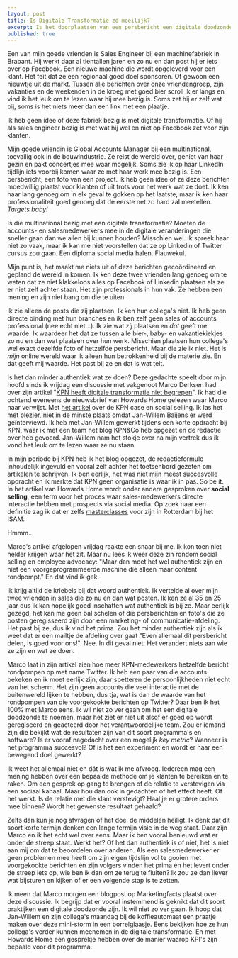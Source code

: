 ```yaml
---
layout: post
title: Is Digitale Transformatie zó moeilijk?
excerpt: Is het doorplaatsen van een persbericht een digitale doodzonde?
published: true
---
```


Een van mijn goede vrienden is Sales Engineer bij een machinefabriek in Brabant. Hij werkt daar al tientallen jaren en zo nu en dan post hij er iets over op Facebook. Een nieuwe machine die wordt opgeleverd voor een klant. Het feit dat ze een regionaal goed doel sponsoren. Of gewoon een nieuwtje uit de markt. Tussen alle berichten over onze vriendengroep, zijn vakanties en de weekenden in de kroeg met goed bier scroll ik er langs en vind ik het leuk om te lezen waar hij mee bezig is. Soms zet hij er zelf wat bij, soms is het niets meer dan een link met een plaatje. 

Ik heb geen idee of deze fabriek bezig is met digitale transformatie. Of hij als sales engineer bezig is met wat hij wel en niet op Facebook zet voor zijn klanten. 

Mijn goede vriendin is Global Accounts Manager bij een multinational, toevallig ook in de bouwindustrie. Ze reist de wereld over, geniet van haar gezin en pakt concertjes mee waar mogelijk. Soms zie ik op haar LinkedIn tijdlijn iets voorbij komen waar ze met haar werk mee bezig is. Een persbericht, een foto van een project. Ik heb geen idee of ze deze berichten moedwillig plaatst voor klanten of uit trots voor het werk wat ze doet. Ik ken haar lang genoeg om in elk geval te gokken op het laatste, maar ik ken haar professionaliteit goed genoeg dat de eerste net zo hard zal meetellen. _Targets baby!_ 

Is die multinational bezig met een digitale transformatie? Moeten de accounts- en salesmedewerkers mee in de digitale veranderingen die sneller gaan dan we allen bij kunnen houden? Misschien wel. Ik spreek haar niet zo vaak, maar ik kan me niet voorstellen dat ze op Linkedin of Twitter cursus zou gaan. Een diploma social media halen. Flauwekul.

Mijn punt is, het maakt me niets uit of deze berichten gecoördineerd en gepland de wereld in komen. Ik ken deze twee vrienden lang genoeg om te weten dat ze niet klakkeloos alles op Facebook of Linkedin plaatsen als ze er niet zelf achter staan. Het zijn professionals in hun vak. Ze hebben een mening en zijn niet bang om die te uiten. 

Ik zie alleen de posts die zij plaatsen. Ik ken hun collega's niet. Ik heb geen directe binding met hun branches en ik ben zelf geen sales of accounts professional (nee echt niet...). Ik zie wat _zij_ plaatsen en _dat_ geeft me waarde. Ik waardeer het dat ze tussen alle bier-, baby- en vakantiekiekjes zo nu en dan wat plaatsen over hun werk. Misschien plaatsen hun collega's wel exact dezelfde foto of hetzelfde persbericht. Maar die zie ik niet. Het is *mijn* online wereld waar ik alleen hun betrokkenheid bij de materie zie. En dat geeft mij waarde. Het past bij ze en dat is wat telt. 

Is het dan minder authentiek wat ze doen? Deze gedachte speelt door mijn hoofd sinds ik vrijdag een discussie met vakgenoot Marco Derksen had over zijn artikel "[KPN heeft digitale transformatie niet begrepen](https://koneksa-mondo.nl/2017/07/07/kpn-heeft-digitale-transformatie-niet-begrepen/)". Ik had die ochtend eveneens de nieuwsbrief van Howards Home gelezen waar Marco naar verwijst. Met [het artikel](https://www.howardshome.com/portfolio-items/sales-afdeling-scoort-met-employee-advocacy-case/) over de KPN case en social selling. Ik las het met plezier, niet in de minste plaats omdat Jan-Willem Baijens er werd geïnterviewd. Ik heb met Jan-Willem gewerkt tijdens een korte opdracht bij KPN, waar ik met een team het blog KPN&Co heb opgezet en de redactie over heb gevoerd. Jan-Willem nam het stokje over na mijn vertrek dus ik vond het leuk om te lezen waar ze nu staan. 

In mijn periode bij KPN heb ik het blog opgezet, de redactieformule inhoudelijk ingevuld en vooral zelf achter het toetsenbord gezeten om artikelen te schrijven. Ik ben eerlijk, het was niet mijn meest succesvolle opdracht en ik merkte dat KPN geen organisatie is waar ik in pas. So be it.
In het artikel van Howards Home wordt onder andere gesproken over **social selling**, een term voor het proces waar sales-medewerkers directe interactie hebben met prospects via social media. Op zoek naar een definitie zag ik dat er zelfs [masterclasses](https://isam.nl/masterclasses/strategic-social-selling/algemene-informatie/) voor zijn in Rotterdam bij het ISAM. 

Hmmm...

Marco's artikel afgelopen vrijdag raakte een snaar bij me. Ik kon toen niet helder krijgen waar het zit. Maar nu lees ik weer deze zin rondom social selling en employee advocacy: "Maar dan moet het wel authentiek zijn en niet een voorgeprogrammeerde machine die alleen maar content rondpompt." En dat vind ik gek.

Ik krijg altijd de kriebels bij dat woord authentiek. Ik vertelde al over mijn twee vrienden in sales die zo nu en dan wat posten. Ik ken ze al 35 en 25 jaar dus ik kan hopelijk goed inschatten wat authentiek is bij ze. Maar eerlijk gezegd, het kan me geen bal schelen of die persberichten en foto's die ze posten geregisseerd zijn door een marketing- of communicatie-afdeling. Het past bij ze, dus ik vind het prima. Zou het minder authentiek zijn als ik weet dat er een mailtje de afdeling over gaat "Even allemaal dit persbericht delen, is goed voor ons!". Nee. In dit geval niet. Het verandert niets aan wie ze zijn en wat ze doen. 

Marco laat in zijn artikel zien hoe meer KPN-medewerkers hetzelfde bericht rondpompen op met name Twitter. Ik heb een paar van die accounts bekeken en ik moet eerlijk zijn, daar spetteren de persoonlijkheden niet echt van het scherm. Het zijn geen accounts die veel interactie met de buitenwereld lijken te hebben, dus tja, wat is dan de waarde van het rondpompen van die voorgekookte berichten op Twitter? Daar ben ik het 100% met Marco eens. Ik wil niet zo ver gaan om het een digitale doodzonde te noemen, maar het ziet er niet uit alsof er goed op wordt geregiseerd en geacteerd door het verantwoordelijke team. Zou er iemand zijn die bekijkt wat de resultaten zijn van dit soort programma's en software? Is er vooraf nagedacht over een mogelijk *key metric*? Wanneer is het programma succesvol? Of is het een experiment en wordt er naar een bewegend doel gewerkt?

Ik weet het allemaal niet en dát is wat ik me afvroeg. Iedereen mag een mening hebben over een bepaalde methode om je klanten te bereiken en te raken. Om een gesprek op gang te brengen of de relatie te verstevigen via een sociaal kanaal. Maar hou dan ook in gedachten of het effect heeft. Of het werkt. Is de relatie met die klant verstevigt? Haal je er grotere orders mee binnen? Wordt het gewenste resultaat gehaald?

Zelfs dán kun je nog afvragen of het doel de middelen heiligt. Ik denk dat dit soort korte termijn denken een lange termijn visie in de weg staat. Daar zijn Marco en ik het echt wel over eens. Maar ik ben vooral benieuwd wat er onder de streep staat. Werkt het? 
Of het dan authentiek is of niet, het is niet aan mij om dat te beoordelen over anderen. Als een salesmedewerker er geen problemen mee heeft om zijn eigen tijdslijn vol te gooien met voorgekookte berichten én zijn volgers vinden het prima én het levert onder de streep iets op, wie ben ik dan om ze terug te fluiten? Ik zou ze dan liever wat bijsturen en kijken of er een volgende stap is te zetten. 

Ik meen dat Marco morgen een blogpost op Marketingfacts plaatst over deze discussie. Ik begrijp dat er vooral instemmend is geknikt dat dit soort praktijken een digitale doodzonde zijn. Ik wil niet zo ver gaan. Ik hoop dat Jan-Willem en zijn collega's maandag bij de koffieautomaat een praatje maken over deze mini-storm in een borrelglaasje. Eens bekijken hoe ze hun collega's verder kunnen meenemen in de digitale transformatie. En met Howards Home een gesprekje hebben over de manier waarop KPI's zijn bepaald voor dit programma. 

